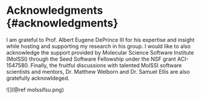 Acknowledgments       {#acknowledgments}
================

I am grateful to Prof. Albert Eugene DePrince III for his expertise and insight
while hosting and supporting my research in his group. I would like to also acknowledge the
support provided by Molecular Science Software Institute (MolSSI) through the Seed Software
Fellowship under the NSF grant ACI-1547580. Finally, the fruitful discussions with talented MolSSI
software scientists and mentors, Dr. Matthew Welborn and Dr. Samuel Ellis are also gratefully acknowldeged.

![](@ref molssifsu.png)

